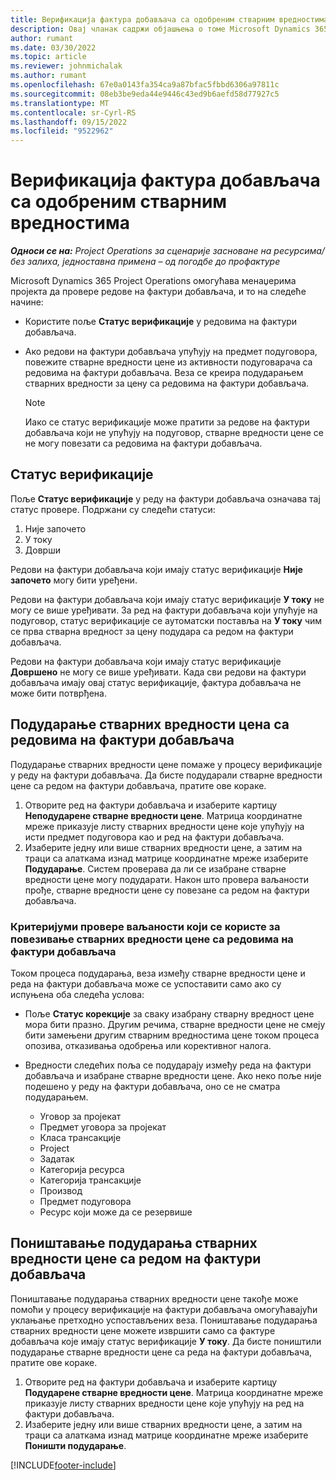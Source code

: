 ```yaml
---
title: Верификација фактура добављача са одобреним стварним вредностима
description: Овај чланак садржи објашњења о томе Microsoft Dynamics 365 Project Operations омогућава менаџерима пројекта да верификују фактуре добављача са стварним вредностима које су одобрене кад су извођачи радова обавили посао и евидентирали време, као и трошкове и материјале које су користили чланови пројектног тима.
author: rumant
ms.date: 03/30/2022
ms.topic: article
ms.reviewer: johnmichalak
ms.author: rumant
ms.openlocfilehash: 67e0a0143fa354ca9a87bfac5fbbd6306a97811c
ms.sourcegitcommit: 08eb3be9eda44e9446c43ed9b6aefd58d77927c5
ms.translationtype: MT
ms.contentlocale: sr-Cyrl-RS
ms.lasthandoff: 09/15/2022
ms.locfileid: "9522962"
---
```

# <a name="verification-of-vendor-invoices-with-approved-actuals"></a>Верификација фактура добављача са одобреним стварним вредностима

_**Односи се на:** Project Operations за сценарије засноване на ресурсима/без залиха, једноставна примена – од погодбе до профактуре_

Microsoft Dynamics 365 Project Operations омогућава менаџерима пројекта да провере редове на фактури добављача, и то на следеће начине:

- Користите поље **Статус верификације** у редовима на фактури добављача.
- Ако редови на фактури добављача упућују на предмет подуговора, повежите стварне вредности цене из активности подуговарача са редовима на фактури добављача. Веза се креира подударањем стварних вредности за цену са редовима на фактури добављача.

    > [!NOTE]
    > Иако се статус верификације може пратити за редове на фактури добављача који не упућују на подуговор, стварне вредности цене се не могу повезати са редовима на фактури добављача.

## <a name="verification-status"></a>Статус верификације

Поље **Статус верификације** у реду на фактури добављача означава тај статус провере. Подржани су следећи статуси:

1. Није започето
2. У току
3. Доврши

Редови на фактури добављача који имају статус верификације **Није започето** могу бити уређени.

Редови на фактури добављача који имају статус верификације **У току** не могу се више уређивати. За ред на фактури добављача који упућује на подуговор, статус верификације се аутоматски поставља на **У току** чим се прва стварна вредност за цену подудара са редом на фактури добављача.

Редови на фактури добављача који имају статус верификације **Довршено** не могу се више уређивати. Када сви редови на фактури добављача имају овај статус верификације, фактура добављача не може бити потврђена.

## <a name="match-cost-actuals-to-vendor-invoice-lines"></a>Подударање стварних вредности цена са редовима на фактури добављача

Подударање стварних вредности цене помаже у процесу верификације у реду на фактури добављача. Да бисте подударали стварне вредности цене са редом на фактури добављача, пратите ове кораке.

1. Отворите ред на фактури добављача и изаберите картицу **Неподударене стварне вредности цене**. Матрица координатне мреже приказује листу стварних вредности цене које упућују на исти предмет подуговора као и ред на фактури добављача.
2. Изаберите једну или више стварних вредности цене, а затим на траци са алаткама изнад матрице координатне мреже изаберите **Подударање**. Систем проверава да ли се изабране стварне вредности цене могу подударати. Након што провера ваљаности прође, стварне вредности цене су повезане са редом на фактури добављача.

### <a name="validation-criteria-that-are-used-to-link-cost-actuals-to-vendor-invoice-lines"></a>Критеријуми провере ваљаности који се користе за повезивање стварних вредности цене са редовима на фактури добављача

Током процеса подударања, веза између стварне вредности цене и реда на фактури добављача може се успоставити само ако су испуњена оба следећа услова:

- Поље **Статус корекције** за сваку изабрану стварну вредност цене мора бити празно. Другим речима, стварне вредности цене не смеју бити замењени другим стварним вредностима цене током процеса опозива, отказивања одобрења или корективног налога.
- Вредности следећих поља се подударају између реда на фактури добављача и изабране стварне вредности цене. Ако неко поље није подешено у реду на фактури добављача, оно се не сматра подударањем.

    - Уговор за пројекат
    - Предмет уговора за пројекат
    - Класа трансакције
    - Project
    - Задатак
    - Категорија ресурса
    - Категорија трансакције
    - Производ
    - Предмет подуговора
    - Ресурс који може да се резервише

## <a name="unmatch-cost-actuals-from-a-vendor-invoice-line"></a>Поништавање подударања стварних вредности цене са редом на фактури добављача

Поништавање подударања стварних вредности цене такође може помоћи у процесу верификације на фактури добављача омогућавајући уклањање претходно успостављених веза. Поништавање подударања стварних вредности цене можете извршити само са фактуре добављача које имају статус верификације **У току**. Да бисте поништили подударање стварне вредности цене са реда на фактури добављача, пратите ове кораке.

1. Отворите ред на фактури добављача и изаберите картицу **Подударене стварне вредности цене**. Матрица координатне мреже приказује листу стварних вредности цене које упућују на ред на фактури добављача.
2. Изаберите једну или више стварних вредности цене, а затим на траци са алаткама изнад матрице координатне мреже изаберите **Поништи подударање**.

[!INCLUDE[footer-include](../../includes/footer-banner.md)]
